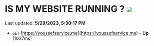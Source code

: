 # IS MY WEBSITE RUNNING ? [![](https://img.shields.io/static/v1?label=Sponsor&message=%E2%9D%A4&logo=GitHub&color=%23fe8e86)](https://github.com/sponsors/<username>)

Last updated: **5/29/2023, 5:30:17 PM**

- `GET` [https://youssefservice.me](https://youssefservice.me) - **Up** (1037ms)
